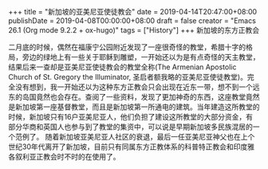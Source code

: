 +++
title = "新加坡的亚美尼亚使徒教会"
date = 2019-04-14T20:47:00+08:00
publishDate = 2019-04-08T00:00:00+08:00
draft = false
creator = "Emacs 26.1 (Org mode 9.2.2 + ox-hugo)"
tags = ["History"]
+++
新加坡的东方正教会
<!--more-->

二月底的时候，偶然在福康宁公园附近发现了一座很奇怪的教堂，希腊十字的格局，旁边的绿地上有一些关于耶稣到雕塑，一开始还以为是有点奇怪的天主教堂，结果后来一查却是亚美尼亚使徒教会的教堂全称(The Armenian Apostolic Church of St. Gregory the Illuminator, 圣启者额我略的亚美尼亚使徒教堂)。完全没有想到，我一开始还以为这种东方正教会只会出现在近东一带，想不到一个远东的岛国竟然也会存在。查阅了一些资料，发现了更加神奇的东西，这座教堂竟然是新加坡第一座基督教堂，而且是新加坡第一所通电的建筑。当年建造这所教堂的时候，新加坡只有16户亚美尼亚人，他们负担了建设这所教堂的大部分资金，有部分华商和英国人也参与到了教堂的集资中，可以说是早期新加坡多民族混居的一个范例了。
随着新加坡亚美尼亚人社区的衰退，最后一任亚美尼亚神父也在上个世纪30年代离开了新加坡，目前只有同属东方正教体系的科普特正教会和印度雅各叙利亚正教会时不时的在使用了。
